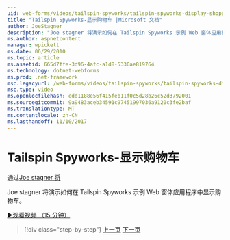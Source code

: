 ```yaml
---
uid: web-forms/videos/tailspin-spyworks/tailspin-spyworks-display-shopping-cart
title: "Tailspin Spyworks-显示购物车 |Microsoft 文档"
author: JoeStagner
description: "Joe stagner 将演示如何在 Tailspin Spyworks 示例 Web 窗体应用程序中显示购物车。"
ms.author: aspnetcontent
manager: wpickett
ms.date: 06/29/2010
ms.topic: article
ms.assetid: 665d7ffe-3d96-4afc-a1d8-5330ae819764
ms.technology: dotnet-webforms
ms.prod: .net-framework
msc.legacyurl: /web-forms/videos/tailspin-spyworks/tailspin-spyworks-display-shopping-cart
msc.type: video
ms.openlocfilehash: edd1188e56f415feb11f0c5d28b26c52d3792001
ms.sourcegitcommit: 9a9483aceb34591c97451997036a9120c3fe2baf
ms.translationtype: MT
ms.contentlocale: zh-CN
ms.lasthandoff: 11/10/2017
---
```

<a name="tailspin-spyworks---display-shopping-cart"></a>Tailspin Spyworks-显示购物车
====================
通过[Joe stagner 将](https://github.com/JoeStagner)

Joe stagner 将演示如何在 Tailspin Spyworks 示例 Web 窗体应用程序中显示购物车。

[&#9654;观看视频 （15 分钟）](https://channel9.msdn.com/Blogs/ASP-NET-Site-Videos/tailspin-spyworks-display-shopping-cart)

>[!div class="step-by-step"]
[上一页](tailspin-spyworks-adding-items-to-the-shopping-cart.md)
[下一页](tailspin-spyworks-update-the-shopping-cart.md)
